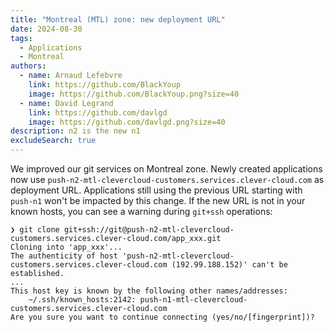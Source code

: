 ```yaml
---
title: "Montreal (MTL) zone: new deployment URL"
date: 2024-08-30
tags:
  - Applications
  - Montreal
authors:
  - name: Arnaud Lefebvre
    link: https://github.com/BlackYoup
    image: https://github.com/BlackYoup.png?size=40
  - name: David Legrand
    link: https://github.com/davlgd
    image: https://github.com/davlgd.png?size=40
description: n2 is the new n1
excludeSearch: true
---
```


We improved our git services on Montreal zone. Newly created applications now use `push-n2-mtl-clevercloud-customers.services.clever-cloud.com` as deployment URL. Applications still using the previous URL starting with `push-n1` won't be impacted by this change. If the new URL is not in your known hosts, you can see a warning during `git+ssh` operations:

```
❯ git clone git+ssh://git@push-n2-mtl-clevercloud-customers.services.clever-cloud.com/app_xxx.git
Cloning into 'app_xxx'...
The authenticity of host 'push-n2-mtl-clevercloud-customers.services.clever-cloud.com (192.99.188.152)' can't be established.
...
This host key is known by the following other names/addresses:
    ~/.ssh/known_hosts:2142: push-n1-mtl-clevercloud-customers.services.clever-cloud.com
Are you sure you want to continue connecting (yes/no/[fingerprint])?
```
